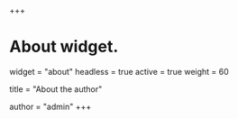 +++
# About widget.
widget = "about"
headless = true
active = true
weight = 60

title = "About the author"

author = "admin"
+++
